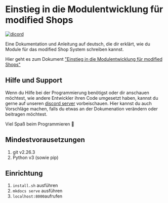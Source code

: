 # Einstieg in die Modulentwicklung für modified Shops

[![dicord](https://img.shields.io/discord/727190419158597683)](https://discord.gg/9NqwJqP)

Eine Dokumentation und Anleitung auf deutsch, die dir erklärt, wie du Module für das modified Shop System schreiben kannst.

Hier geht es zum Dokument ["Einstieg in die Modulentwicklung für modified Shops"](https://docs.module-loader.de)

## Hilfe und Support
Wenn du Hilfe bei der Programmierung benötigst oder dir anschauen möchtest, wie andere Entwickler ihren Code umgesetzt haben, kannst du gerne auf unseren [discord server](https://discord.gg/9NqwJqP) vorbeischauen. Hier kannst du auch Vorschläge machen, falls du etwas an der Dokumenation verändern oder beitragen möchtest.

Viel Spaß beim Programmieren 🥳

## Mindestvorausetzungen

1. git v2.26.3
1. Python v3 (sowie pip)

## Einrichtung

1. `install.sh` ausführen
1. `mkdocs serve` ausführen
1. `localhost:8000`aufrufen

